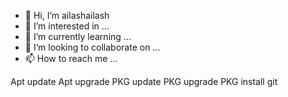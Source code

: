 - 👋 Hi, I’m ailashailash
- 👀 I’m interested in ...
- 🌱 I’m currently learning ...
- 💞️ I’m looking to collaborate on ...
- 📫 How to reach me ...

Apt update
Apt upgrade
PKG update
PKG upgrade
PKG install git
